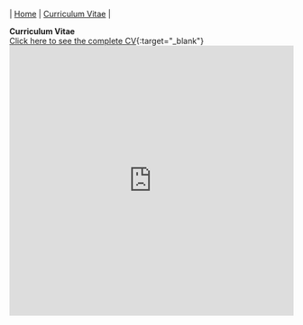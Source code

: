| [Home](/index.md) | [Curriculum Vitae](/CurriculumVitae.md) |

**Curriculum Vitae**<br />
[Click here to see the complete CV](https://gcvaldivia.github.io/Curriculum_Vitae.pdf){:target="_blank"}
<embed src="https://gcvaldivia.github.io/Curriculum_Vitae.pdf" type="application/pdf" width="100%" height="480px" />
